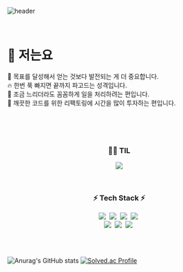 ![header](https://capsule-render.vercel.app/api?type=Cylinder&color=CDE4AD&height=220&section=header&text=안녕하세요!%20여창민입니다&fontAlignY=45&fontSize=50&animation=twinkling&stroke=fff&strokeWidth=2.2&desc=iOS%20Developer&descAlignY=73&descSize=22)

<br>

# 🙋 저는요
🌳 목표를 달성해서 얻는 것보다 발전되는 게 더 중요합니다. <br/>
🔥 한번 푹 빠지면 끝까지 파고드는 성격입니다. <br/>
💯 조금 느리더라도 꼼꼼하게 일을 처리하려는 편입니다. <br/>
🔧 깨끗한 코드를 위한 리팩토링에 시간을 많이 투자하는 편입니다. <br/>

<br/><br/><br/>

<h3 align="center">🧑‍💻 TIL</h3>
<p align="center">
  <img src="https://img.shields.io/badge/Blog-339933?style=for-the-badge&logo=storyblok&logoColor=white"> 
</p>

<br/>
  
<h3 align="center"> ⚡ Tech Stack ⚡</h3>
<p align="center">
  <img src="https://img.shields.io/badge/Swift-F05138?style=for-the-badge&logo=swift&logoColor=white">&nbsp
  <img src="https://img.shields.io/badge/Xcode-147EFB?style=for-the-badge&logo=xcode&logoColor=white">&nbsp
  <img src="https://img.shields.io/badge/Firebase-FFCA28?style=for-the-badge&logo=firebase&logoColor=white">&nbsp
  <img src="https://img.shields.io/badge/Realm-39477F?style=for-the-badge&logo=realm&logoColor=white">&nbsp<br>
  <img src="https://img.shields.io/badge/C++-00599C?style=for-the-badge&logo=cplusplus&logoColor=white">&nbsp 
  <img src="https://img.shields.io/badge/VScode-007ACC?style=for-the-badge&logo=visualstudiocode&logoColor=white">&nbsp
  <img src="https://img.shields.io/badge/MySQL-4479A1?style=for-the-badge&logo=mysql&logoColor=white">&nbsp 
</p>

<br/><br/>

![Anurag's GitHub stats](https://github-readme-stats.vercel.app/api?username=yeolife&show_icons=true&theme=highcontrast)
[![Solved.ac Profile](http://mazassumnida.wtf/api/v2/generate_badge?boj=yeo2507)](https://solved.ac/yeo2507/)


